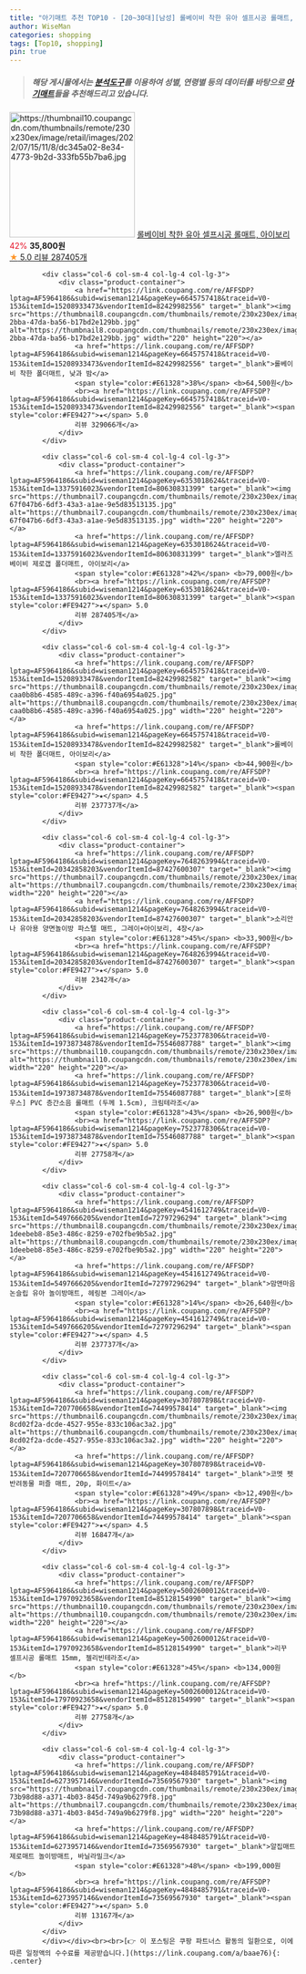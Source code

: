 ```yaml
---
title: "아기매트 추천 TOP10 - [20~30대][남성] 롤베이비 착한 유아 셀프시공 롤매트, 아이보리"
author: WiseMan
categories: shopping
tags: [Top10, shopping]
pin: true
---
```


> ##### 해당 게시물에서는 [**분석도구**](https://itemscout.io/)를 이용하여 **성별**, **연령별** 등의 데이터를 바탕으로 [**아기매트**](https://link.coupang.com/a/baae76)들을 추천해드리고 있습니다.
<div class="container"><div class="row">
            <div class="col-6 col-sm-4 col-lg-4 col-lg-3">
                <div class="product-container">
                    <a href="https://link.coupang.com/re/AFFSDP?lptag=AF5964186&subid=wiseman1214&pageKey=6530360579&traceid=V0-153&itemId=15207103685&vendorItemId=82428178680" target="_blank"><img src="https://thumbnail10.coupangcdn.com/thumbnails/remote/230x230ex/image/retail/images/2022/07/15/11/8/dc345a02-8e34-4773-9b2d-333fb55b7ba6.jpg" alt="https://thumbnail10.coupangcdn.com/thumbnails/remote/230x230ex/image/retail/images/2022/07/15/11/8/dc345a02-8e34-4773-9b2d-333fb55b7ba6.jpg" width="220" height="220"></a>
                    <a href="https://link.coupang.com/re/AFFSDP?lptag=AF5964186&subid=wiseman1214&pageKey=6530360579&traceid=V0-153&itemId=15207103685&vendorItemId=82428178680" target="_blank">롤베이비 착한 유아 셀프시공 롤매트, 아이보리</a>
                    <span style="color:#E61328">42%</span> <b>35,800원</b>
                    <br><a href="https://link.coupang.com/re/AFFSDP?lptag=AF5964186&subid=wiseman1214&pageKey=6530360579&traceid=V0-153&itemId=15207103685&vendorItemId=82428178680" target="_blank"><span style="color:#FE9427">★</span> 5.0
                    리뷰 287405개</a>
                </div>
            </div>
            
            <div class="col-6 col-sm-4 col-lg-4 col-lg-3">
                <div class="product-container">
                    <a href="https://link.coupang.com/re/AFFSDP?lptag=AF5964186&subid=wiseman1214&pageKey=6645757418&traceid=V0-153&itemId=15208933473&vendorItemId=82429982556" target="_blank"><img src="https://thumbnail8.coupangcdn.com/thumbnails/remote/230x230ex/image/retail/images/2022/07/15/15/6/f0c732f0-2bba-47da-ba56-b17bd2e129bb.jpg" alt="https://thumbnail8.coupangcdn.com/thumbnails/remote/230x230ex/image/retail/images/2022/07/15/15/6/f0c732f0-2bba-47da-ba56-b17bd2e129bb.jpg" width="220" height="220"></a>
                    <a href="https://link.coupang.com/re/AFFSDP?lptag=AF5964186&subid=wiseman1214&pageKey=6645757418&traceid=V0-153&itemId=15208933473&vendorItemId=82429982556" target="_blank">롤베이비 착한 폴더매트, 낮과 밤</a>
                    <span style="color:#E61328">38%</span> <b>64,500원</b>
                    <br><a href="https://link.coupang.com/re/AFFSDP?lptag=AF5964186&subid=wiseman1214&pageKey=6645757418&traceid=V0-153&itemId=15208933473&vendorItemId=82429982556" target="_blank"><span style="color:#FE9427">★</span> 5.0
                    리뷰 329066개</a>
                </div>
            </div>
            
            <div class="col-6 col-sm-4 col-lg-4 col-lg-3">
                <div class="product-container">
                    <a href="https://link.coupang.com/re/AFFSDP?lptag=AF5964186&subid=wiseman1214&pageKey=6353018624&traceid=V0-153&itemId=13375916023&vendorItemId=80630831399" target="_blank"><img src="https://thumbnail7.coupangcdn.com/thumbnails/remote/230x230ex/image/retail/images/2980569664525187-67f047b6-6df3-43a3-a1ae-9e5d83513135.jpg" alt="https://thumbnail7.coupangcdn.com/thumbnails/remote/230x230ex/image/retail/images/2980569664525187-67f047b6-6df3-43a3-a1ae-9e5d83513135.jpg" width="220" height="220"></a>
                    <a href="https://link.coupang.com/re/AFFSDP?lptag=AF5964186&subid=wiseman1214&pageKey=6353018624&traceid=V0-153&itemId=13375916023&vendorItemId=80630831399" target="_blank">엘라즈 베이비 제로갭 폴더매트, 아이보리</a>
                    <span style="color:#E61328">42%</span> <b>79,000원</b>
                    <br><a href="https://link.coupang.com/re/AFFSDP?lptag=AF5964186&subid=wiseman1214&pageKey=6353018624&traceid=V0-153&itemId=13375916023&vendorItemId=80630831399" target="_blank"><span style="color:#FE9427">★</span> 5.0
                    리뷰 287405개</a>
                </div>
            </div>
            
            <div class="col-6 col-sm-4 col-lg-4 col-lg-3">
                <div class="product-container">
                    <a href="https://link.coupang.com/re/AFFSDP?lptag=AF5964186&subid=wiseman1214&pageKey=6645757418&traceid=V0-153&itemId=15208933478&vendorItemId=82429982582" target="_blank"><img src="https://thumbnail8.coupangcdn.com/thumbnails/remote/230x230ex/image/retail/images/5302853098071346-caa0b8b6-4585-489c-a396-f40a6954a025.jpg" alt="https://thumbnail8.coupangcdn.com/thumbnails/remote/230x230ex/image/retail/images/5302853098071346-caa0b8b6-4585-489c-a396-f40a6954a025.jpg" width="220" height="220"></a>
                    <a href="https://link.coupang.com/re/AFFSDP?lptag=AF5964186&subid=wiseman1214&pageKey=6645757418&traceid=V0-153&itemId=15208933478&vendorItemId=82429982582" target="_blank">롤베이비 착한 폴더매트, 아이보리</a>
                    <span style="color:#E61328">14%</span> <b>44,900원</b>
                    <br><a href="https://link.coupang.com/re/AFFSDP?lptag=AF5964186&subid=wiseman1214&pageKey=6645757418&traceid=V0-153&itemId=15208933478&vendorItemId=82429982582" target="_blank"><span style="color:#FE9427">★</span> 4.5
                    리뷰 237737개</a>
                </div>
            </div>
            
            <div class="col-6 col-sm-4 col-lg-4 col-lg-3">
                <div class="product-container">
                    <a href="https://link.coupang.com/re/AFFSDP?lptag=AF5964186&subid=wiseman1214&pageKey=7648263994&traceid=V0-153&itemId=20342858203&vendorItemId=87427600307" target="_blank"><img src="https://thumbnail7.coupangcdn.com/thumbnails/remote/230x230ex/image/rs_quotation_api/enlq4dpr/083bfa58caeb407a8f03c7dd62486dec.jpg" alt="https://thumbnail7.coupangcdn.com/thumbnails/remote/230x230ex/image/rs_quotation_api/enlq4dpr/083bfa58caeb407a8f03c7dd62486dec.jpg" width="220" height="220"></a>
                    <a href="https://link.coupang.com/re/AFFSDP?lptag=AF5964186&subid=wiseman1214&pageKey=7648263994&traceid=V0-153&itemId=20342858203&vendorItemId=87427600307" target="_blank">소리안나 유아용 양면놀이방 파스텔 매트, 그레이+아이보리, 4장</a>
                    <span style="color:#E61328">45%</span> <b>33,900원</b>
                    <br><a href="https://link.coupang.com/re/AFFSDP?lptag=AF5964186&subid=wiseman1214&pageKey=7648263994&traceid=V0-153&itemId=20342858203&vendorItemId=87427600307" target="_blank"><span style="color:#FE9427">★</span> 5.0
                    리뷰 2342개</a>
                </div>
            </div>
            
            <div class="col-6 col-sm-4 col-lg-4 col-lg-3">
                <div class="product-container">
                    <a href="https://link.coupang.com/re/AFFSDP?lptag=AF5964186&subid=wiseman1214&pageKey=7523778306&traceid=V0-153&itemId=19738734878&vendorItemId=75546087788" target="_blank"><img src="https://thumbnail10.coupangcdn.com/thumbnails/remote/230x230ex/image/vendor_inventory/2664/bf75146d8baf4b6f1f35eb0c25029a7e82d276e96be87701ca183df836c5.jpg" alt="https://thumbnail10.coupangcdn.com/thumbnails/remote/230x230ex/image/vendor_inventory/2664/bf75146d8baf4b6f1f35eb0c25029a7e82d276e96be87701ca183df836c5.jpg" width="220" height="220"></a>
                    <a href="https://link.coupang.com/re/AFFSDP?lptag=AF5964186&subid=wiseman1214&pageKey=7523778306&traceid=V0-153&itemId=19738734878&vendorItemId=75546087788" target="_blank">[로하우스] PVC 층간소음 롤매트 (두께 1.5cm), 크림테라조</a>
                    <span style="color:#E61328">43%</span> <b>26,900원</b>
                    <br><a href="https://link.coupang.com/re/AFFSDP?lptag=AF5964186&subid=wiseman1214&pageKey=7523778306&traceid=V0-153&itemId=19738734878&vendorItemId=75546087788" target="_blank"><span style="color:#FE9427">★</span> 5.0
                    리뷰 27758개</a>
                </div>
            </div>
            
            <div class="col-6 col-sm-4 col-lg-4 col-lg-3">
                <div class="product-container">
                    <a href="https://link.coupang.com/re/AFFSDP?lptag=AF5964186&subid=wiseman1214&pageKey=4541612749&traceid=V0-153&itemId=5497666205&vendorItemId=72797296294" target="_blank"><img src="https://thumbnail8.coupangcdn.com/thumbnails/remote/230x230ex/image/retail/images/2366206385088982-1deebeb8-85e3-486c-8259-e702fbe9b5a2.jpg" alt="https://thumbnail8.coupangcdn.com/thumbnails/remote/230x230ex/image/retail/images/2366206385088982-1deebeb8-85e3-486c-8259-e702fbe9b5a2.jpg" width="220" height="220"></a>
                    <a href="https://link.coupang.com/re/AFFSDP?lptag=AF5964186&subid=wiseman1214&pageKey=4541612749&traceid=V0-153&itemId=5497666205&vendorItemId=72797296294" target="_blank">맘앤마음 논슬립 유아 놀이방매트, 헤링본 그레이</a>
                    <span style="color:#E61328">14%</span> <b>26,640원</b>
                    <br><a href="https://link.coupang.com/re/AFFSDP?lptag=AF5964186&subid=wiseman1214&pageKey=4541612749&traceid=V0-153&itemId=5497666205&vendorItemId=72797296294" target="_blank"><span style="color:#FE9427">★</span> 4.5
                    리뷰 237737개</a>
                </div>
            </div>
            
            <div class="col-6 col-sm-4 col-lg-4 col-lg-3">
                <div class="product-container">
                    <a href="https://link.coupang.com/re/AFFSDP?lptag=AF5964186&subid=wiseman1214&pageKey=307807898&traceid=V0-153&itemId=7207706658&vendorItemId=74499578414" target="_blank"><img src="https://thumbnail6.coupangcdn.com/thumbnails/remote/230x230ex/image/retail/images/1461593174126922-8cd02f2a-dcde-4527-955e-833c106ac3a2.jpg" alt="https://thumbnail6.coupangcdn.com/thumbnails/remote/230x230ex/image/retail/images/1461593174126922-8cd02f2a-dcde-4527-955e-833c106ac3a2.jpg" width="220" height="220"></a>
                    <a href="https://link.coupang.com/re/AFFSDP?lptag=AF5964186&subid=wiseman1214&pageKey=307807898&traceid=V0-153&itemId=7207706658&vendorItemId=74499578414" target="_blank">코멧 펫 반려동물 퍼즐 매트, 20p, 화이트</a>
                    <span style="color:#E61328">49%</span> <b>12,490원</b>
                    <br><a href="https://link.coupang.com/re/AFFSDP?lptag=AF5964186&subid=wiseman1214&pageKey=307807898&traceid=V0-153&itemId=7207706658&vendorItemId=74499578414" target="_blank"><span style="color:#FE9427">★</span> 4.5
                    리뷰 16847개</a>
                </div>
            </div>
            
            <div class="col-6 col-sm-4 col-lg-4 col-lg-3">
                <div class="product-container">
                    <a href="https://link.coupang.com/re/AFFSDP?lptag=AF5964186&subid=wiseman1214&pageKey=5002600012&traceid=V0-153&itemId=17970923658&vendorItemId=85128154990" target="_blank"><img src="https://thumbnail10.coupangcdn.com/thumbnails/remote/230x230ex/image/rs_quotation_api/eaz8ldjy/da1c454e2dfa4820bd0872c0f9c16019.jpg" alt="https://thumbnail10.coupangcdn.com/thumbnails/remote/230x230ex/image/rs_quotation_api/eaz8ldjy/da1c454e2dfa4820bd0872c0f9c16019.jpg" width="220" height="220"></a>
                    <a href="https://link.coupang.com/re/AFFSDP?lptag=AF5964186&subid=wiseman1214&pageKey=5002600012&traceid=V0-153&itemId=17970923658&vendorItemId=85128154990" target="_blank">리꾸 셀프시공 롤매트 15mm, 젤리빈테라조</a>
                    <span style="color:#E61328">45%</span> <b>134,000원</b>
                    <br><a href="https://link.coupang.com/re/AFFSDP?lptag=AF5964186&subid=wiseman1214&pageKey=5002600012&traceid=V0-153&itemId=17970923658&vendorItemId=85128154990" target="_blank"><span style="color:#FE9427">★</span> 5.0
                    리뷰 27758개</a>
                </div>
            </div>
            
            <div class="col-6 col-sm-4 col-lg-4 col-lg-3">
                <div class="product-container">
                    <a href="https://link.coupang.com/re/AFFSDP?lptag=AF5964186&subid=wiseman1214&pageKey=4848485791&traceid=V0-153&itemId=6273957146&vendorItemId=73569567930" target="_blank"><img src="https://thumbnail7.coupangcdn.com/thumbnails/remote/230x230ex/image/retail/images/108478963714571-73b98d88-a371-4b03-845d-749a9b6279f8.jpg" alt="https://thumbnail7.coupangcdn.com/thumbnails/remote/230x230ex/image/retail/images/108478963714571-73b98d88-a371-4b03-845d-749a9b6279f8.jpg" width="220" height="220"></a>
                    <a href="https://link.coupang.com/re/AFFSDP?lptag=AF5964186&subid=wiseman1214&pageKey=4848485791&traceid=V0-153&itemId=6273957146&vendorItemId=73569567930" target="_blank">알집매트 제로매트 놀이방매트, 바닐라밀크</a>
                    <span style="color:#E61328">48%</span> <b>199,000원</b>
                    <br><a href="https://link.coupang.com/re/AFFSDP?lptag=AF5964186&subid=wiseman1214&pageKey=4848485791&traceid=V0-153&itemId=6273957146&vendorItemId=73569567930" target="_blank"><span style="color:#FE9427">★</span> 5.0
                    리뷰 13167개</a>
                </div>
            </div>
            </div></div><br><br>[👉 이 포스팅은 쿠팡 파트너스 활동의 일환으로, 이에 따른 일정액의 수수료를 제공받습니다.](https://link.coupang.com/a/baae76){: .center}